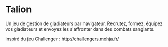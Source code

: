 # Talion
Un jeu de gestion de gladiateurs par navigateur.
Recrutez, formez, équipez vos gladiateurs et envoyez les s'affronter dans des combats sanglants.

inspiré du jeu Challenger : http://challengers.mohja.fr/
